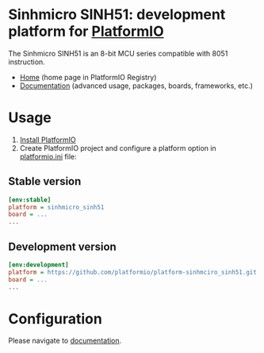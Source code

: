 # Sinhmicro SINH51: development platform for [PlatformIO](http://platformio.org)

The Sinhmicro SINH51 is an 8-bit MCU series compatible with 8051 instruction.

* [Home](http://platformio.org/platforms/sinhmicro_sinh51) (home page in PlatformIO Registry)
* [Documentation](http://docs.platformio.org/page/platforms/sinhmicro_sinh51.html) (advanced usage, packages, boards, frameworks, etc.)

# Usage

1. [Install PlatformIO](http://platformio.org)
2. Create PlatformIO project and configure a platform option in [platformio.ini](http://docs.platformio.org/page/projectconf.html) file:

## Stable version

```ini
[env:stable]
platform = sinhmicro_sinh51
board = ...
...
```

## Development version

```ini
[env:development]
platform = https://github.com/platformio/platform-sinhmciro_sinh51.git
board = ...
...
```

# Configuration

Please navigate to [documentation](http://docs.platformio.org/page/platforms/sinhmicro_sinh51.html).
